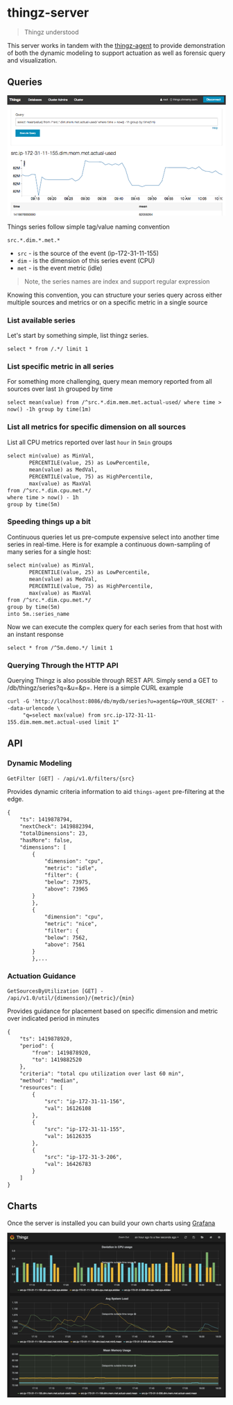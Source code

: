 # thingz-server

> Thingz understood

This server works in tandem with the [thingz-agent](https://github.com/mchmarny/thingz-agent) to provide demonstration of both the dynamic modeling to support actuation as well as forensic query and visualization.



## Queries

![image](./images/thingz-query.png)

Things series follow simple tag/value naming convention

```
src.*.dim.*.met.*
```

* `src` - is the source of the event (ip-172-31-11-155)
* `dim` - is the dimension of this series event (CPU)
* `met` - is the event metric (idle)

> Note, the series names are index and support regular expression 

Knowing this convention, you can structure your series query across either multiple sources and metrics or on a specific metric in a single source


### List available series

Let's start by something simple, list thingz series.

```
select * from /.*/ limit 1
```

### List specific metric in all series 

For something more challenging, query mean memory reported from all sources over last `1h` grouped by time

```
select mean(value) from /^src.*.dim.mem.met.actual-used/ where time > now() -1h group by time(1m)
```

### List all metrics for specific dimension on all sources

List all CPU metrics reported over last `hour` in `5min` groups

```
select min(value) as MinVal,
       PERCENTILE(value, 25) as LowPercentile,
       mean(value) as MedVal,
       PERCENTILE(value, 75) as HighPercentile,
       max(value) as MaxVal
from /^src.*.dim.cpu.met.*/
where time > now() - 1h
group by time(5m)
```

### Speeding things up a bit

Continuous queries let us pre-compute expensive select into another time series in real-time. Here is for example a continuous down-sampling of many series for a single host:

```
select min(value) as MinVal,
       PERCENTILE(value, 25) as LowPercentile,
       mean(value) as MedVal,
       PERCENTILE(value, 75) as HighPercentile,
       max(value) as MaxVal
from /^src.*.dim.cpu.met.*/
group by time(5m)
into 5m.:series_name
```

Now we can execute the complex query for each series from that host with an instant response

```
select * from /^5m.demo.*/ limit 1
```

### Querying Through the HTTP API

Querying Thingz is also possible through REST API. Simply send a GET to /db/thingz/series?q=<query>&u=<user>&p=<pass>. Here is a simple CURL example 


```
curl -G 'http://localhost:8086/db/mydb/series?u=agent&p=YOUR_SECRET' --data-urlencode \
     "q=select max(value) from src.ip-172-31-11-155.dim.mem.met.actual-used limit 1"
```

## API

### Dynamic Modeling 

```
GetFilter [GET] - /api/v1.0/filters/{src}
```

Provides dynamic criteria information to aid `things-agent` pre-filtering at the edge.

```
{
    "ts": 1419878794,
    "nextCheck": 1419882394,
    "totalDimensions": 23,
    "hasMore": false,
    "dimensions": [
        {
            "dimension": "cpu",
            "metric": "idle",
            "filter": {
            "below": 73975,
            "above": 73965
        }
        },
        {
            "dimension": "cpu",
            "metric": "nice",
            "filter": {
            "below": 7562,
            "above": 7561
        }
        },...
```

### Actuation Guidance 

```
GetSourcesByUtilization [GET] - /api/v1.0/util/{dimension}/{metric}/{min}
```

Provides guidance for placement based on specific dimension and metric over indicated period in minutes

```
{
    "ts": 1419878920,
    "period": {
        "from": 1419878920,
        "to": 1419882520
    },
    "criteria": "total cpu utilization over last 60 min",
    "method": "median",
    "resources": [
        {
            "src": "ip-172-31-11-156",
            "val": 16126108
        },
        {
            "src": "ip-172-31-11-155",
            "val": 16126335
        },
        {
            "src": "ip-172-31-3-206",
            "val": 16426783
        }
    ]
}
```

## Charts

Once the server is installed you can build your own charts using [Grafana](http://grafana.org/)

![image](./images/thingz-chart.png)
